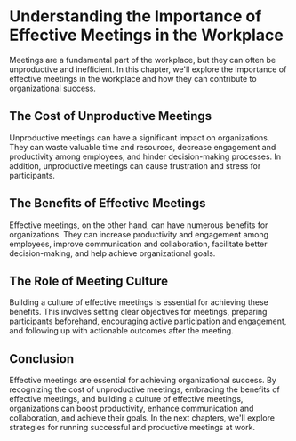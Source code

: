Understanding the Importance of Effective Meetings in the Workplace
=============================================================================================

Meetings are a fundamental part of the workplace, but they can often be unproductive and inefficient. In this chapter, we'll explore the importance of effective meetings in the workplace and how they can contribute to organizational success.

The Cost of Unproductive Meetings
---------------------------------

Unproductive meetings can have a significant impact on organizations. They can waste valuable time and resources, decrease engagement and productivity among employees, and hinder decision-making processes. In addition, unproductive meetings can cause frustration and stress for participants.

The Benefits of Effective Meetings
----------------------------------

Effective meetings, on the other hand, can have numerous benefits for organizations. They can increase productivity and engagement among employees, improve communication and collaboration, facilitate better decision-making, and help achieve organizational goals.

The Role of Meeting Culture
---------------------------

Building a culture of effective meetings is essential for achieving these benefits. This involves setting clear objectives for meetings, preparing participants beforehand, encouraging active participation and engagement, and following up with actionable outcomes after the meeting.

Conclusion
----------

Effective meetings are essential for achieving organizational success. By recognizing the cost of unproductive meetings, embracing the benefits of effective meetings, and building a culture of effective meetings, organizations can boost productivity, enhance communication and collaboration, and achieve their goals. In the next chapters, we'll explore strategies for running successful and productive meetings at work.
